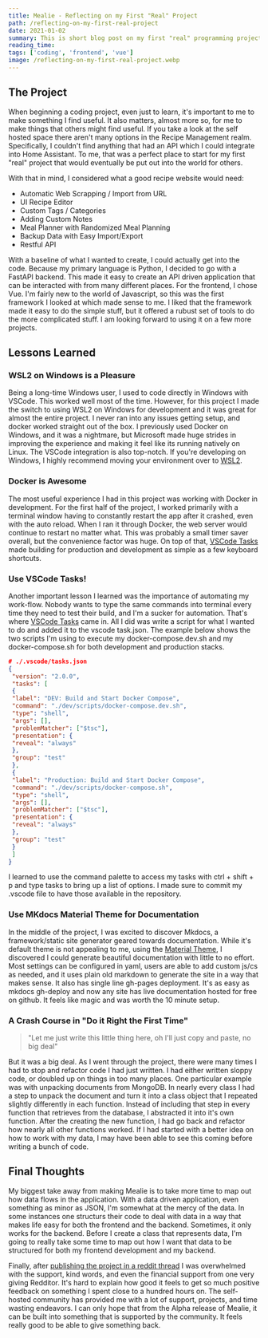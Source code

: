 ```yaml
---
title: Mealie - Reflecting on my First "Real" Project
path: /reflecting-on-my-first-real-project
date: 2021-01-02
summary: This is short blog post on my first "real" programming project, and what I learned through the process.
reading_time: 
tags: ['coding', 'frontend', 'vue']
image: /reflecting-on-my-first-real-project.webp
---
```


The Project
-----------


When beginning a coding project, even just to learn, it's important to me to make something I find useful. It also matters, almost more so, for me to make things that others might find useful. If you take a look at the self hosted space there aren't many options in the Recipe Management realm. Specifically, I couldn't find anything that had an API which I could integrate into Home Assistant. To me, that was a perfect place to start for my first "real" project that would eventually be put out into the world for others.


With that in mind, I considered what a good recipe website would need:


* Automatic Web Scrapping / Import from URL
* UI Recipe Editor
* Custom Tags / Categories
* Adding Custom Notes
* Meal Planner with Randomized Meal Planning
* Backup Data with Easy Import/Export
* Restful API

With a baseline of what I wanted to create, I could actually get into the code. Because my primary language is Python, I decided to go with a FastAPI backend. This made it easy to create an API driven application that can be interacted with from many different places. For the frontend, I chose Vue. I'm fairly new to the world of Javascript, so this was the first framework I looked at which made sense to me. I liked that the framework made it easy to do the simple stuff, but it offered a rubust set of tools to do the more complicated stuff. I am looking forward to using it on a few more projects.


Lessons Learned
---------------


### WSL2 on Windows is a Pleasure


Being a long-time Windows user, I used to code directly in Windows with VSCode. This worked well most of the time. However, for this project I made the switch to using WSL2 on Windows for development and it was great for almost the entire project. I never ran into any issues getting setup, and docker worked straight out of the box. I previously used Docker on Windows, and it was a nightmare, but Microsoft made huge strides in improving the experience and making it feel like its running natively on Linux. The VSCode integration is also top-notch. If you're developing on Windows, I highly recommend moving your environment over to [WSL2](https://docs.microsoft.com/en-us/windows/wsl/install-win10).


### Docker is Awesome


The most useful experience I had in this project was working with Docker in development. For the first half of the project, I worked primarily with a terminal window having to constantly restart the app after it crashed, even with the auto reload. When I ran it through Docker, the web server would continue to restart no matter what. This was probably a small timer saver overall, but the convenience factor was huge. On top of that, [VSCode Tasks](https://code.visualstudio.com/docs/editor/tasks) made building for production and development as simple as a few keyboard shortcuts.


### Use VSCode Tasks!


Another important lesson I learned was the importance of automating my work-flow. Nobody wants to type the same commands into terminal every time they need to test their build, and I'm a sucker for automation. That's where [VSCode Tasks](https://code.visualstudio.com/docs/editor/tasks) came in. All I did was write a script for what I wanted to do and added it to the vscode task.json. The example below shows the two scripts I'm using to execute my docker-compose.dev.sh and my docker-compose.sh for both development and production stacks.

```json
# ./.vscode/tasks.json
{
 "version": "2.0.0",
 "tasks": [
 {
 "label": "DEV: Build and Start Docker Compose",
 "command": "./dev/scripts/docker-compose.dev.sh",
 "type": "shell",
 "args": [],
 "problemMatcher": ["$tsc"],
 "presentation": {
 "reveal": "always"
 },
 "group": "test"
 },
 {
 "label": "Production: Build and Start Docker Compose",
 "command": "./dev/scripts/docker-compose.sh",
 "type": "shell",
 "args": [],
 "problemMatcher": ["$tsc"],
 "presentation": {
 "reveal": "always"
 },
 "group": "test"
 }
 ]
}
```

I learned to use the command palette to access my tasks with ctrl + shift + p and type tasks to bring up a list of options. I made sure to commit my .vscode file to have those available in the repository.


### Use MKdocs Material Theme for Documentation


In the middle of the project, I was excited to discover Mkdocs, a framework/static site generator geared towards documentation. While it's default theme is not appealing to me, using the [Material Theme](https://squidfunk.github.io/mkdocs-material/), I discovered I could generate beautiful documentation with little to no effort. Most settings can be configured in yaml, users are able to add custom js/cs as needed, and it uses plain old markdown to generate the site in a way that makes sense. It also has single line gh-pages deployment. It's as easy as mkdocs gh-deploy and now any site has live documentation hosted for free on github. It feels like magic and was worth the 10 minute setup.


### A Crash Course in "Do it Right the First Time"



> 
> "Let me just write this little thing here, oh I'll just copy and paste, no big deal"
> 


But it was a big deal. As I went through the project, there were many times I had to stop and refactor code I had just written. I had either written sloppy code, or doubled up on things in too many places. One particular example was with unpacking documents from MongoDB. In nearly every class I had a step to unpack the document and turn it into a class object that I repeated slightly differently in each function. Instead of including that step in every function that retrieves from the database, I abstracted it into it's own function. After the creating the new function, I had go back and refactor how nearly all other functions worked. If I had started with a better idea on how to work with my data, I may have been able to see this coming before writing a bunch of code.


Final Thoughts
--------------


My biggest take away from making Mealie is to take more time to map out how data flows in the application. With a data driven application, even something as minor as JSON, I'm somewhat at the mercy of the data. In some instances one structurs their code to deal with data in a way that makes life easy for both the frontend and the backend. Sometimes, it only works for the backend. Before I create a class that represents data, I'm going to really take some time to map out how I want that data to be structured for both my frontend development and my backend.


Finally, after [publishing the project in a reddit thread](https://www.reddit.com/r/selfhosted/comments/kp3qih/mealie_a_self_hosted_recipe_manager_alpha_release/) I was overwhelmed with the support, kind words, and even the financial support from one very giving Redditor. It's hard to explain how good it feels to get so much positive feedback on something I spent close to a hundred hours on. The self-hosted community has provided me with a lot of support, projects, and time wasting endeavors. I can only hope that from the Alpha release of Mealie, it can be built into something that is supported by the community. It feels really good to be able to give something back.


